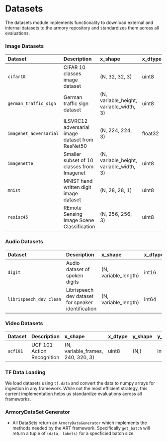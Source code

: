 # Datasets

The datasets module implements functionality to download external and internal 
datasets to the armory repository and standardizes them across all evaluations.

### Image Datasets

| Dataset    | Description | x_shape | x_dtype  | y_shape  | y_dtype |
|:---------- |:----------- |:------- |:-------- |:-------- |:------- |
| `cifar10` | CIFAR 10 classes image dataset | (N, 32, 32, 3) | uint8 | (N,) | int64 |
| `german_traffic_sign` | German traffic sign dataset | (N, variable_height, variable_width, 3) | uint8 | (N,) | int64 |
| `imagenet_adversarial` | ILSVRC12 adversarial image dataset from ResNet50 | (N, 224, 224, 3) | float32 | (N,) | int32 |
| `imagenette` | Smaller subset of 10 classes from Imagenet | (N, variable_height, variable_width, 3) | uint8  | (N,) | int64 |
| `mnist` | MNIST hand written digit image dataset | (N, 28, 28, 1) | uint8 | (N,) | int64 |
| `resisc45` | REmote Sensing Image Scene Classification | (N, 256, 256, 3) | uint8 | (N,) | int64 |

### Audio Datasets
| Dataset    | Description | x_shape | x_dtype  | y_shape  | y_dtype |
|:---------- |:----------- |:------- |:-------- |:-------- |:------- |
| `digit` | Audio dataset of spoken digits | (N, variable_length) | int16 | (N,) | int64 |
| `librispeech_dev_clean` | Librispeech dev dataset for speaker identification  | (N, variable_length)  | int64 | (N,)  | int64 |

### Video Datasets
| Dataset    | Description | x_shape | x_dtype  | y_shape  | y_dtype |
|:---------- |:----------- |:------- |:-------- |:-------- |:------- |
| `ucf101` | UCF 101 Action Recognition | (N, variable_frames, 240, 320, 3) | uint8 | (N,) | int64 |


### TF Data Loading
We load datasets using `tf.data` and convert the data to numpy arrays for ingestion in 
any framework. While not the most efficient strategy, this current implementation 
helps us standardize evaluations across all frameworks.

### ArmoryDataSet Generator
*  All DataSets return an `ArmoryDataGenerator` which implements the methods needed 
by the ART framework. Specifically `get_batch` will return a tuple of `(data, labels)` 
for a specficied batch size.
